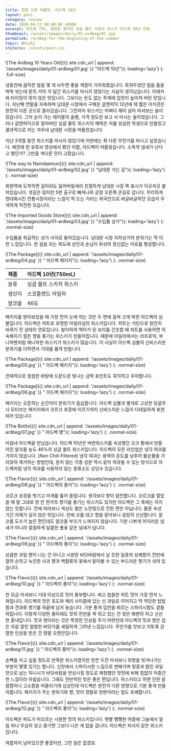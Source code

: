 ```yaml
---
title: 한참 이른 여름맛. 아드벡 10년
layout: post
category: review
date: 2020-04-11 00:00:00 +0900
excerpt: 피트향 가득, 쾌청한 풍미의 싱글 몰트 아일라 위스키 아드벡 10년 리뷰.
thumbnail: /assets/images/daily/01-ardbeg/01.jpg
permalink: /ardbeg-for-the-beginning-of-the-summer
topic: Whisky
stylecss: /assets/post.css
---
```


![The Ardbeg 10 Years Old]({{ site.cdn_url | append: '/assets/images/daily/01-ardbeg/01.jpg' }} "아드벡 10년"){: loading='lazy'}
{: .full-size}

냉동칸에 큼직한 얼음 몇 개 놔두면 좋을 계절이 가까워졌습니다. 묵혀두었던 얼음 틀을 박박 씻는데 문득 거의 석 달간 위스키를 마시지 않았다는 사실이 생각났습니다. 이래저래 타이밍이 맞지 않은 탓입니다. 그보다는 돈도 없는 주제에 입맛이 높아져 버린 탓입니다. 지난해 연말을 자축하며 남대문 시장에서 구해온 글렌피딕 12년에 제 짧은 미식관은 완전히 다른 곳으로 올라갔습니다. 그전까지 위스키는 어쩌다 재미 삼아 마셔보는 술이었습니다. 그저 손이 가는 레이블의 술병, 가격 정도만 보고 사 마시는 술이었습니다. 그러나 글렌피딕으로 알아버린 싱글 몰트 위스키의 매력은 저를 성실한 학생으로 만들었고 결과적으로 저는 겨우내 남대문 시장을 떠돌았습니다.

지난 3개월 동안 위스키를 마시지 않았기에 이번에는 확 다른 무언가를 마시고 싶었습니다. 예전에 한 유튜브 영상에서 봤던 이름, 아드벡이 떠올랐습니다. 소독약 냄새가 난다고 했던가? 그만큼 색다른 맛이 고팠습니다.

![The way to Namdaemun]({{ site.cdn_url | append: '/assets/images/daily/01-ardbeg/02.jpg' }} "남대문 가는 길"){: loading='lazy'}
{: .normal-size}

회현역에 도착하면 길이라도 잃어버릴세라 친절하게 남대문 시장 쪽 표시가 이곳저곳 붙어있습니다. 샛길은 많지만 5번 출구로 빠져나와 곧장 오른쪽 큰길로 갑니다. 무리하게 현대화시킨 전통시장이라는 느낌이 딱 드는 거리는 외국인으로 바글바글하던 모습이 무색하게 허전한 모습니다.

![The Imported Goods Store]({{ site.cdn_url | append: '/assets/images/daily/01-ardbeg/03.jpg' }} "수입품 상가"){: loading='lazy'}
{: .normal-size}

수입품을 취급하는 상가 사이로 들어갔습니다. 남대문 시장 지하상가의 분위기는 딱 이런 느낌입니다. 한 걸음 되는 복도에 상인과 손님이 뒤섞여 정신없는 미로를 형성합니다.

![The Package]({{ site.cdn_url | append: '/assets/images/daily/01-ardbeg/04.jpg' }} " 아드벡 패키지"){: loading='lazy'}
{: .normal-size}

|제품|아드벡 10년(750mL)|
|:---|:---|
|분류|싱글 몰트 스카치 위스키|
|생산지|스코틀랜드 아일라|
|알코올|46도|

패키지를 받아보았을 때 가장 먼저 눈에 띄는 것은 두 면에 걸쳐 크게 박힌 아드벡의 심볼입니다. 아드벡은 피트로 유명한 아일라섬의 위스키입니다. 피트는 석탄으로 완전히 바뀌기 전 상태의 연료입니다. 발아하여 맥아가 된 보리를 건조할 때 피트를 사용하면 익숙해지기 힘든 향을 풍기는 위스키가 만들어집니다. 때문에 아일라에서는 라프로익, 부나하벤처럼 매니악한 위스키가 위스키가 많습니다. 이 사실이 아드벡 심볼의 신비스러운 분위기를 더하면서 기대를 품게 만듭니다.

![The Package]({{ site.cdn_url | append: '/assets/images/daily/01-ardbeg/05.jpg' }} " 아드벡 패키지"){: loading='lazy'}
{: .normal-size}

전체적으로 컴컴한 바탕에 드문드문 빛나는 금박 포인트도 묵직하고 우아합니다.

![The Package]({{ site.cdn_url | append: '/assets/images/daily/01-ardbeg/06.jpg' }} " 아드벡 패키지"){: loading='lazy'}
{: .normal-size}

패키지는 오픈하는 순간까지 분위기가 음습합니다. 아드벡 심볼과 별개로 고상한 덩굴무늬 모티브는 패키지에서 코르크 포장에 이르기까지 신비스러운 느낌이 디테일하게 표현되어 있습니다.

![The Bottle]({{ site.cdn_url | append: '/assets/images/daily/01-ardbeg/07.jpg' }} " 아드벡 병"){: loading='lazy'}
{: .normal-size}

마침내 아드벡을 만났습니다. 아드벡 10년은 버번위스키를 숙성했던 오크 통에서 만들어진 알코올 농도 46%의 싱글 몰트 위스키입니다. 아드벡의 모든 라인업은 냉각 여과를 거치지 않습니다. (Non Chill-Filtered) 냉각 여과는 용액의 온도를 낮추어 불순물을 가라앉혀 제거하는 방법인데, 원치 않는 각종 성분 역시 같이 여과될 수 있는 방식으로 아드벡처럼 냉각 여과를 사용하지 않는 증류소도 상당수 있습니다.

![The Flavor]({{ site.cdn_url | append: '/assets/images/daily/01-ardbeg/08.jpg' }} " 아드벡의 풍미"){: loading='lazy'}
{: .normal-size}

코르크 포장을 벗기고 마개를 틀어 올립니다. 생각보다 향이 얌전합니다. 코르크를 열었을 때 말 그대로 방 안 한가득 향기를 풍기는 위스키도 있지만 아드벡은 그 축에는 끼지 않는 듯합니다. 잔에 따라보니 색상도 옅은 노란빛으로 진한 편은 아닙니다. 물론 숙성 기간 자체가 길지 않은 탓입니다. 잔에 코를 대고 향을 맡아보니 굉장히 신선합니다. 알코올 도수가 높은 편인데도 알코올 부즈가 느껴지지 않습니다. 기분 나쁘게 어지러운 냄새가 아니라 깔끔하게 달콤한 풀꽃 같은 냄새가 납니다.

![The Flavor]({{ site.cdn_url | append: '/assets/images/daily/01-ardbeg/09.jpg' }} " 아드벡의 풍미"){: loading='lazy'}
{: .normal-size}

상큼한 과일 향이 나는 건 아니고 시원한 바닷바람에서 날 듯한 일종의 상쾌함이 전반에 깔려 순하고 눅진한 사과 향과 백합류의 꽃에서 맡아볼 수 있는 부드러운 향기가 섞여 있습니다.

![The Flavor]({{ site.cdn_url | append: '/assets/images/daily/01-ardbeg/10.jpg' }} " 아드벡의 풍미"){: loading='lazy'}
{: .normal-size}

한 모금 마셔보니 기대 이상으로 맛이 풍부합니다. 짜고 씁쓸한 피트 맛이 가장 먼저 느껴집니다. 아드벡의 맛은 포도와 체리 사이쯤에 있는 신 과일로 이어지고 딱 적당한 텁텁함과 견과류 향기를 혀끝에 남겨 놓습니다. 기분 좋게 입안을 찌르는 스파이시함도 곁들여집니다. 이렇게 다양한 풍미에도 맛의 전반을 꽉 쥐고 있는 건 젖은 해변의 차고 신선한 흙내입니다. 맛과 향이라는 것은 특정한 인상을 주기 마련인데 아드벡의 맛과 향은 검은 자갈 깔린 쌀쌀한 바닷가를 세밀하게 그려낸 느낌입니다. 무언가를 맛보고 이토록 강렬한 인상을 받은 건 정말 오랜만입니다.

![The Flavor]({{ site.cdn_url | append: '/assets/images/daily/01-ardbeg/11.jpg' }} " 아드벡의 풍미"){: loading='lazy'}
{: .normal-size}

손뼉을 치고 싶을 정도로 만족한 위스키였지만 한잔 두잔 마셔보니 취향을 빗겨나가는 부분이 몇몇 있기는 합니다. 신맛에서 스파이시한 느낌으로 변해가며 땅콩과 말린 과일 맛으로 남는 피니시가 바닷바람을 연상시킬 정도로 쾌청했던 첫맛에 비해 힘없이 어중간한 느낌이라 아쉽습니다. 그래도 전반적인 맛은 좋은 편입니다. 위스키라고 하면 진한 달콤함이나 고소함을 떠올리기에 십상인데 아드벡은 완전히 다른 방향으로 기분 좋게 만들어줍니다. 패키지가 주는 분위기와 향, 맛이 정말로 딴판이라는 점도 유쾌합니다.

![The Flavor]({{ site.cdn_url | append: '/assets/images/daily/01-ardbeg/12.jpg' }} " 아드벡의 풍미"){: loading='lazy'}
{: .normal-size}
 
아드벡은 파도가 떠오르는 시원한 맛의 위스키입니다. 햇볕 쨍쨍한 여름에 그늘에서 얼음 하나 무심히 넣고 즐기면 그보다 나은 게 없을 겁니다. 아드벡은 피서지 같은 위스키입니다.

여름까지 남아있으면 좋겠지만, 그런 일은 없겠죠.